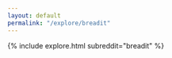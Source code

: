 ```yaml
---
layout: default
permalink: "/explore/breadit"
---
```


<link rel="stylesheet" type="text/css" href="/static/css/explore.css">
{% include explore.html subreddit="breadit" %}
